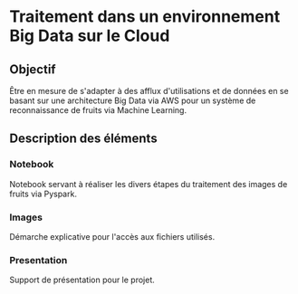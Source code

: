 # Traitement dans un environnement Big Data sur le Cloud
## Objectif
Être en mesure de s'adapter à des afflux d'utilisations et de données en se basant sur une architecture Big Data via AWS pour un système de reconnaissance de fruits via Machine Learning.
## Description des éléments
### Notebook
Notebook servant à réaliser les divers étapes du traitement des images de fruits via Pyspark.
### Images
Démarche explicative pour l'accès aux fichiers utilisés.
### Presentation
Support de présentation pour le projet.
